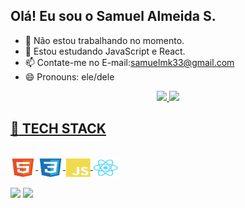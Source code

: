 ## Olá! Eu sou o Samuel Almeida S.

- 🔭 Não estou trabalhando no momento.
- 🌱 Estou estudando JavaScript e React.
- 📫 Contate-me no E-mail:samuelmk33@gmail.com
- 😄 Pronouns: ele/dele


<div align="center">
  <a href="https://github.com/samuelalmeidas">
  <img height="150em" src="https://github-readme-stats.vercel.app/api?username=samuelalmeidas&show_icons=true&theme=dark&include_all_commits=true&count_private=true"/>
  <img height="150em" src="https://github-readme-stats.vercel.app/api/top-langs/?username=samuelalmeidas&layout=compact&langs_count=7&theme=dark"/>
</div>

## :wrench: TECH STACK
<div style="display: inline_block"><br>
  <img align="center" alt="Samuel-HTML" height="30" width="40" src="https://raw.githubusercontent.com/devicons/devicon/master/icons/html5/html5-original.svg">
  <img align="center" alt="Samuel-CSS" height="30" width="40" src="https://raw.githubusercontent.com/devicons/devicon/master/icons/css3/css3-original.svg">
  <img align="center" alt="Samuel-Js" height="30" width="40" src="https://raw.githubusercontent.com/devicons/devicon/master/icons/javascript/javascript-plain.svg">
  <img align="center" alt="Samuel-React" height="30" width="40" src="https://raw.githubusercontent.com/devicons/devicon/master/icons/react/react-original.svg">
</div>
 
<div><br/>
  <a href = "mailto:samuelmk33@gmail.com"><img src="https://img.shields.io/badge/-Gmail-%23333?style=for-the-badge&logo=gmail&logoColor=white" target="_blank"></a>
  <a href="https://www.linkedin.com/in/samuel-almeida-483726202" target="_blank"><img src="https://i.stack.imgur.com/gVE0j.png" LinkedIn](https://www.linkedin.com/)
&nbsp;</a> 
</div>
  
